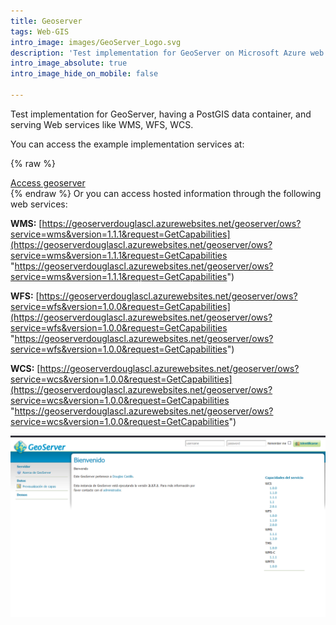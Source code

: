```yaml
---
title: Geoserver
tags: Web-GIS
intro_image: images/GeoServer_Logo.svg
description: 'Test implementation for GeoServer on Microsoft Azure web services'
intro_image_absolute: true
intro_image_hide_on_mobile: false

---
```

Test implementation for GeoServer, having a PostGIS data container, and serving Web services like WMS, WFS, WCS.

You can access the example implementation services at:

{% raw %}
<div class="call-box-bottom"><a href="https://geoserverdouglascl.azurewebsites.net/geoserver/web/" class="button">Access geoserver</a></div>
{% endraw %}
Or you can access hosted information through the following web services:

**WMS:** [https://geoserverdouglascl.azurewebsites.net/geoserver/ows?service=wms&version=1.1.1&request=GetCapabilities](https://geoserverdouglascl.azurewebsites.net/geoserver/ows?service=wms&version=1.1.1&request=GetCapabilities "https://geoserverdouglascl.azurewebsites.net/geoserver/ows?service=wms&version=1.1.1&request=GetCapabilities")

**WFS:** [https://geoserverdouglascl.azurewebsites.net/geoserver/ows?service=wfs&version=1.0.0&request=GetCapabilities](https://geoserverdouglascl.azurewebsites.net/geoserver/ows?service=wfs&version=1.0.0&request=GetCapabilities "https://geoserverdouglascl.azurewebsites.net/geoserver/ows?service=wfs&version=1.0.0&request=GetCapabilities")

**WCS:** [https://geoserverdouglascl.azurewebsites.net/geoserver/ows?service=wcs&version=1.0.0&request=GetCapabilities](https://geoserverdouglascl.azurewebsites.net/geoserver/ows?service=wcs&version=1.0.0&request=GetCapabilities "https://geoserverdouglascl.azurewebsites.net/geoserver/ows?service=wcs&version=1.0.0&request=GetCapabilities")

![](/images/images/geoserver.png)
